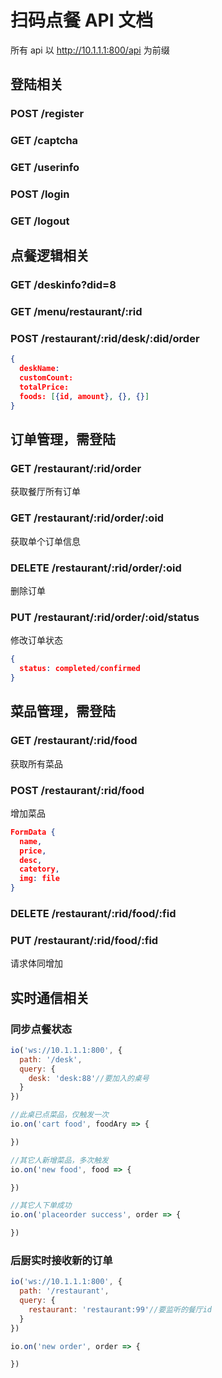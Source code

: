 # 扫码点餐 API 文档

所有 api 以 http://10.1.1.1:800/api 为前缀

## 登陆相关

### POST /register

### GET /captcha

### GET /userinfo

### POST /login

### GET /logout

## 点餐逻辑相关

### GET /deskinfo?did=8

### GET /menu/restaurant/:rid

### POST /restaurant/:rid/desk/:did/order

```json
{
  deskName:
  customCount:
  totalPrice:
  foods: [{id, amount}, {}, {}]
}
```

## 订单管理，需登陆

### GET /restaurant/:rid/order

获取餐厅所有订单

### GET /restaurant/:rid/order/:oid

获取单个订单信息

### DELETE /restaurant/:rid/order/:oid

删除订单

### PUT /restaurant/:rid/order/:oid/status

修改订单状态

```json
{
  status: completed/confirmed
}
```

## 菜品管理，需登陆

### GET /restaurant/:rid/food

获取所有菜品

### POST /restaurant/:rid/food

增加菜品

```json
FormData {
  name,
  price,
  desc,
  catetory,
  img: file
}
```

### DELETE /restaurant/:rid/food/:fid

### PUT /restaurant/:rid/food/:fid

请求体同增加

## 实时通信相关

### 同步点餐状态

```js
io('ws://10.1.1.1:800', {
  path: '/desk',
  query: {
    desk: 'desk:88'//要加入的桌号
  }
})

//此桌已点菜品，仅触发一次
io.on('cart food', foodAry => {

})

//其它人新增菜品，多次触发
io.on('new food', food => {

})

//其它人下单成功
io.on('placeorder success', order => {

})

```

### 后厨实时接收新的订单

```js
io('ws://10.1.1.1:800', {
  path: '/restaurant',
  query: {
    restaurant: 'restaurant:99'//要监听的餐厅id
  }
})

io.on('new order', order => {

})
```
